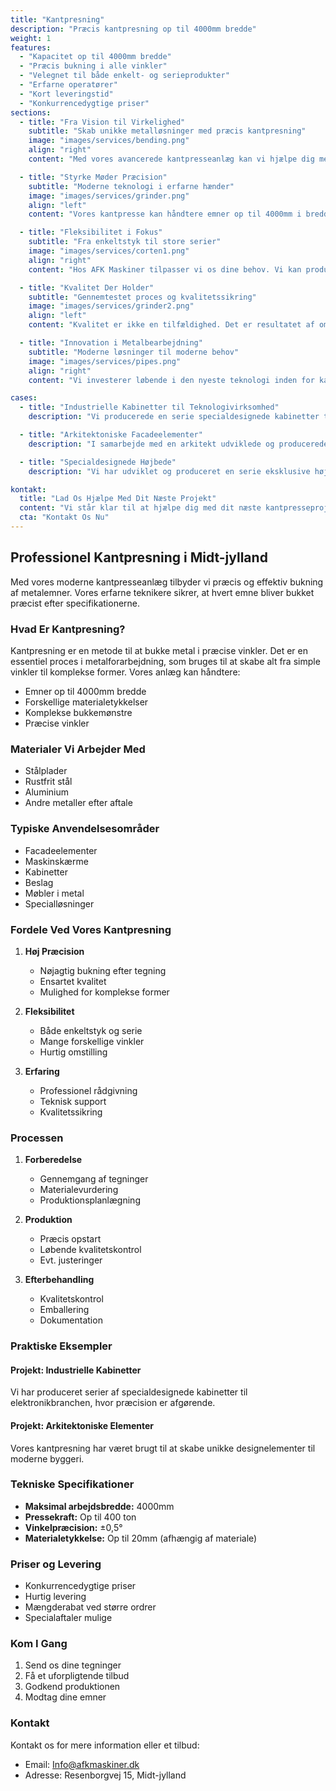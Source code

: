 ```yaml
---
title: "Kantpresning"
description: "Præcis kantpresning op til 4000mm bredde"
weight: 1
features:
  - "Kapacitet op til 4000mm bredde"
  - "Præcis bukning i alle vinkler"
  - "Velegnet til både enkelt- og serieprodukter"
  - "Erfarne operatører"
  - "Kort leveringstid"
  - "Konkurrencedygtige priser"
sections:
  - title: "Fra Vision til Virkelighed"
    subtitle: "Skab unikke metalløsninger med præcis kantpresning"
    image: "images/services/bending.png"
    align: "right"
    content: "Med vores avancerede kantpresseanlæg kan vi hjælpe dig med at realisere selv de mest komplekse designs. Uanset om du drømmer om specialdesignede højbede, industrielle kabinetter eller arkitektoniske elementer, så sikrer vores erfarne team, at resultatet lever op til dine forventninger. Vi arbejder med en præcision, der gør det muligt at skabe skarpe kanter og præcise vinkler i selv de største emner."

  - title: "Styrke Møder Præcision"
    subtitle: "Moderne teknologi i erfarne hænder"
    image: "images/services/grinder.png"
    align: "left"
    content: "Vores kantpresse kan håndtere emner op til 4000mm i bredden med en pressekraft på hele 400 ton. Det betyder, at vi kan bukke selv tykke materialer med samme høje præcision som tyndere emner. Vores operatører har årelang erfaring og sikrer, at hvert eneste emne bliver præcist som specificeret i tegningerne."

  - title: "Fleksibilitet i Fokus"
    subtitle: "Fra enkeltstyk til store serier"
    image: "images/services/corten1.png"
    align: "right"
    content: "Hos AFK Maskiner tilpasser vi os dine behov. Vi kan producere alt fra enkelte specialemner til store serier med ensartet kvalitet. Vores moderne produktionsudstyr gør det muligt at omstille hurtigt mellem forskellige opgaver, hvilket sikrer kort leveringstid og konkurrencedygtige priser."

  - title: "Kvalitet Der Holder"
    subtitle: "Gennemtestet proces og kvalitetssikring"
    image: "images/services/grinder2.png"
    align: "left"
    content: "Kvalitet er ikke en tilfældighed. Det er resultatet af omhyggelig planlægning, præcis udførelse og grundig kvalitetskontrol. Vi gennemgår hvert emne for at sikre, at alle mål og vinkler er korrekte. Vores kvalitetssikring omfatter både visuel inspektion og målekontrol."

  - title: "Innovation i Metalbearbejdning"
    subtitle: "Moderne løsninger til moderne behov"
    image: "images/services/pipes.png"
    align: "right"
    content: "Vi investerer løbende i den nyeste teknologi inden for kantpresning. Det giver os mulighed for at tilbyde innovative løsninger til selv de mest udfordrende projekter. Vores ekspertise omfatter ikke kun selve kantpresningen, men også rådgivning om materialevalg, konstruktion og produktionsoptimering."

cases:
  - title: "Industrielle Kabinetter til Teknologivirksomhed"
    description: "Vi producerede en serie specialdesignede kabinetter til en førende teknologivirksomhed. Projektet krævede ekstrem præcision og ensartethed i produktionen. Gennem tæt dialog og grundig kvalitetskontrol leverede vi 500 enheder, der alle levede op til de strenge tolerancekrav."

  - title: "Arkitektoniske Facadeelementer"
    description: "I samarbejde med en arkitekt udviklede og producerede vi unikke facadeelementer til en moderne kontorbygning. Elementerne skulle både være æstetisk tiltalende og funktionelle. Ved hjælp af vores avancerede kantpresseudstyr kunne vi skabe de ønskede former med præcise vinkler og clean lines."

  - title: "Specialdesignede Højbede"
    description: "Vi har udviklet og produceret en serie eksklusive højbede i cortenstål. Projektet demonstrerer vores evne til at kombinere æstetik med funktionalitet. Højbedene er designet med fokus på holdbarhed og nem montering, samtidig med at de tilfører haven et moderne og eksklusivt udtryk."

kontakt:
  title: "Lad Os Hjælpe Med Dit Næste Projekt"
  content: "Vi står klar til at hjælpe dig med dit næste kantpresseprojekt. Kontakt os for en uforpligtende snak om dine muligheder og få et tilbud der matcher dine behov."
  cta: "Kontakt Os Nu"
---
```


## Professionel Kantpresning i Midt-jylland

Med vores moderne kantpresseanlæg tilbyder vi præcis og effektiv bukning af metalemner. Vores erfarne teknikere sikrer, at hvert emne bliver bukket præcist efter specifikationerne.

### Hvad Er Kantpresning?

Kantpresning er en metode til at bukke metal i præcise vinkler. Det er en essentiel proces i metalforarbejdning, som bruges til at skabe alt fra simple vinkler til komplekse former. Vores anlæg kan håndtere:

- Emner op til 4000mm bredde
- Forskellige materialetykkelser
- Komplekse bukkemønstre
- Præcise vinkler

### Materialer Vi Arbejder Med

- Stålplader
- Rustfrit stål
- Aluminium
- Andre metaller efter aftale

### Typiske Anvendelsesområder

- Facadeelementer
- Maskinskærme
- Kabinetter
- Beslag
- Møbler i metal
- Specialløsninger

### Fordele Ved Vores Kantpresning

1. **Høj Præcision**
   - Nøjagtig bukning efter tegning
   - Ensartet kvalitet
   - Mulighed for komplekse former

2. **Fleksibilitet**
   - Både enkeltstyk og serie
   - Mange forskellige vinkler
   - Hurtig omstilling

3. **Erfaring**
   - Professionel rådgivning
   - Teknisk support
   - Kvalitetssikring

### Processen

1. **Forberedelse**
   - Gennemgang af tegninger
   - Materialevurdering
   - Produktionsplanlægning

2. **Produktion**
   - Præcis opstart
   - Løbende kvalitetskontrol
   - Evt. justeringer

3. **Efterbehandling**
   - Kvalitetskontrol
   - Emballering
   - Dokumentation

### Praktiske Eksempler

#### Projekt: Industrielle Kabinetter
Vi har produceret serier af specialdesignede kabinetter til elektronikbranchen, hvor præcision er afgørende.

#### Projekt: Arkitektoniske Elementer
Vores kantpresning har været brugt til at skabe unikke designelementer til moderne byggeri.

### Tekniske Specifikationer

- **Maksimal arbejdsbredde:** 4000mm
- **Pressekraft:** Op til 400 ton
- **Vinkelpræcision:** ±0,5°
- **Materialetykkelse:** Op til 20mm (afhængig af materiale)

### Priser og Levering

- Konkurrencedygtige priser
- Hurtig levering
- Mængderabat ved større ordrer
- Specialaftaler mulige

### Kom I Gang

1. Send os dine tegninger
2. Få et uforpligtende tilbud
3. Godkend produktionen
4. Modtag dine emner

### Kontakt

Kontakt os for mere information eller et tilbud:
- Email: Info@afkmaskiner.dk
- Adresse: Resenborgvej 15, Midt-jylland 